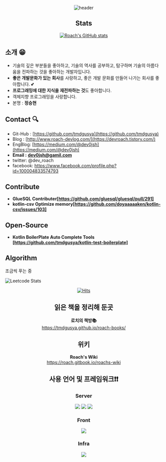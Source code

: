 <div align='center'>
  
  
![header](https://capsule-render.vercel.app/api?type=wave&color=auto&height=300&section=header&text=Roach-Git&fontSize=90)

## Stats

[![Roach's GitHub stats](https://github-readme-stats.vercel.app/api?username=tmdgusya&show_icons=true&theme=radical)
](https://github.com/anuraghazra/github-readme-stats)
  
  
</div>
  
## 소개 😁

- 기술의 깊은 부분들을 좋아하고, 기술의 역사를 공부하고, 탐구하며 기술의 아름다움을 전파하는 것을 좋아하는 개발자입니다.
- **좋은 개발문화가 있는 회사**를 사랑하고, 좋은 개발 문화를 만들어 나가는 회사를 좋아합니다. 💕
- **프로그래밍에 대한 지식을 재전파하는 것**도 좋아합니다.
- 객체지향 프로그래밍을 사랑합니다.
- 본명 : **정승현**
  
## Contact 🔍

- Git-Hub : [https://github.com/tmdgusya](https://github.com/tmdgusya)
- Blog : [http://www.roach-devlog.com/](https://devroach.tistory.com/)
- EngBlog: [https://medium.com/@dev0jsh](https://medium.com/@dev0jsh)
- **Email :** **dev0jsh@gamil.com**
- twitter: @dev_roach
- facebook: https://www.facebook.com/profile.php?id=100004833574793

## Contribute

- **GlueSQL Contributer[https://github.com/gluesql/gluesql/pull/291]**
- **kotlin-csv Optimize memory[https://github.com/doyaaaaaken/kotlin-csv/issues/103]**

## Open-Source

- **Kotlin BoilerPlate Auto Complete Tools [https://github.com/tmdgusya/kotlin-test-boilerplate]**

## Algorithm

조금씩 푸는 중

![Leetcode Stats](https://leetcard.jacoblin.cool/tmdgusya)

<div align='center'>
  
[![Hits](https://hits.seeyoufarm.com/api/count/incr/badge.svg?url=https%3A%2F%2Fgithub.com%2Ftmdgusya)](https://hits.seeyoufarm.com)
  
## 읽은 책을 정리해 둔곳
  
**로치의 책방📚** <br/>
https://tmdgusya.github.io/roach-books/
  
## 위키
  
**Roach's Wiki** <br/>
https://roach.gitbook.io/roachs-wiki
 

## 사용 언어 및 프레임워크❗️❗️
  
### Server
  <img src="https://img.shields.io/badge/Spring-6DB33F?style=flat-square&logo=Spring&logoColor=green"/>
  <img src="https://img.shields.io/badge/Ruby on Rails-CC0000?style=flat-square&logo=RubyOnRails&logoColor=red"/>
    <img src="https://img.shields.io/badge/JPA-6DB33F?style=flat-square&logo=Spring&logoColor=green"/>

### Front   
  <img src="https://img.shields.io/badge/React-61DAFB?style=flat-square&logo=React&logoColor=yellow"/>

### Infra
  <img src="https://img.shields.io/badge/MySQL-4479A1?style=flat-square&logo=MySQL&logoColor=red"/> 
  
</div>

<!--
**tmdgusya/tmdgusya** is a ✨ _special_ ✨ repository because its `README.md` (this file) appears on your GitHub profile.

